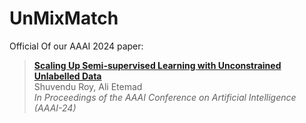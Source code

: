# UnMixMatch

Official Of our AAAI 2024 paper:

> [**Scaling Up Semi-supervised Learning with Unconstrained Unlabelled Data**](https://arxiv.org/abs/2306.01222)      
> Shuvendu Roy, Ali Etemad       
> *In Proceedings of the AAAI Conference on Artificial Intelligence (AAAI-24)*